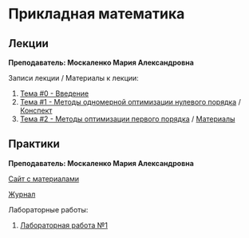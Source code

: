 # Прикладная математика
## Лекции

**Преподаватель: Москаленко Мария Александровна**

Записи лекции / Материалы к лекции:

1. [Тема #0 - Введение](https://www.youtube.com/watch?v=kGBbLLmqzHk&feature=youtu.be)
2. [Тема #1 - Методы одномерной оптимизации нулевого порядка](https://www.youtube.com/playlist?list=PL5QbT-WZpEzqQiPLtmmk9sgNRbOcQIUVT) / [Конспект](http://mathdep.ifmo.ru/wp-content/uploads/2021/02/lec_1_optimization.pdf)
3. [Тема #2 - Методы оптимизации первого порядка](https://www.youtube.com/playlist?list=PL5QbT-WZpEzoZRBHCxqw0v_p1mGHeV9Mp) / [Материалы](https://niuitmo-my.sharepoint.com/:o:/g/personal/mushu_niuitmo_ru/EuAXpa2uKsJPlXtmtGwTixwBMVFsGHLGu96g6aN9jrSxgg?rtime=yq4nngvf2Eg)

## Практики

**Преподаватель: Москаленко Мария Александровна**

[Сайт с материалами](http://mathdep.ifmo.ru/app_math_3/)

[Журнал](https://docs.google.com/spreadsheets/d/1JlyK-E6b1oMryMif9gir6_SePXL3qaa5h85HpGFDUpQ/edit#gid=0)

Лабораторные работы:

1. [Лабораторная работа №1](http://mathdep.ifmo.ru/wp-content/uploads/2021/03/Lab_1_pm.pdf)
